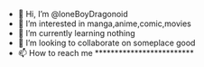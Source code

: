 - 👋 Hi, I’m @loneBoyDragonoid
- 👀 I’m interested in manga,anime,comic,movies
- 🌱 I’m currently learning nothing
- 💞️ I’m looking to collaborate on someplace good
- 📫 How to reach me *************************

<!---
loneBoyDragonoid/loneBoyDragonoid is a ✨ special ✨ repository because its `README.md` (this file) appears on your GitHub profile.
You can click the Preview link to take a look at your changes.
--->
